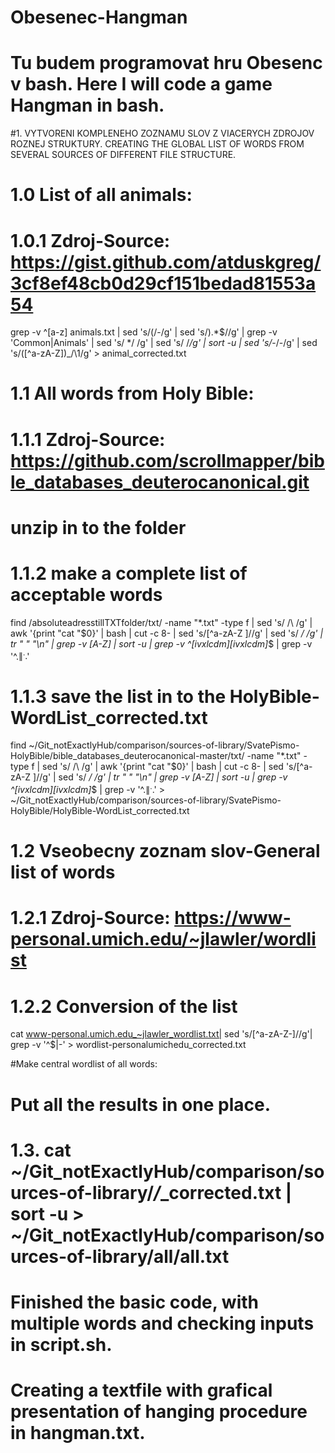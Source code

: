 # Obesenec-Hangman

# Tu budem programovat hru Obesenc v bash. Here I will code a game Hangman in bash.

#1. VYTVORENI KOMPLENEHO ZOZNAMU SLOV Z VIACERYCH ZDROJOV ROZNEJ STRUKTURY. CREATING THE GLOBAL LIST OF WORDS FROM SEVERAL SOURCES OF DIFFERENT FILE STRUCTURE.

# 1.0 List of all animals:
#  1.0.1 Zdroj-Source: https://gist.github.com/atduskgreg/3cf8ef48cb0d29cf151bedad81553a54
grep -v ^[a-z] animals.txt | sed 's/(/-/g' | sed 's/).*$//g' | grep -v 'Common\|Animals' | sed 's/  */ /g' | sed 's/ /_/g' | sort -u | sed 's/_-/-/g' | sed 's/\([^a-zA-Z]\)_/\1/g' > animal_corrected.txt

# 1.1 All words from Holy Bible:
# 1.1.1 Zdroj-Source: https://github.com/scrollmapper/bible_databases_deuterocanonical.git
#  unzip in to the folder 
# 1.1.2 make a complete list of acceptable words
find /absoluteadresstillTXTfolder/txt/ -name "*.txt" -type f | sed 's/ /\\ /g' | awk '{print "cat "$0}' | bash | cut -c 8- | sed 's/[^a-zA-Z ]//g' | sed 's/  */ /g' | tr " " "\n" | grep -v [A-Z] | sort -u | grep -v ^[ivxlcdm][ivxlcdm]*$ | grep -v '^.$\|^..$'
# 1.1.3 save the list in to the HolyBible-WordList_corrected.txt
find ~/Git_notExactlyHub/comparison/sources-of-library/SvatePismo-HolyBible/bible_databases_deuterocanonical-master/txt/ -name "*.txt" -type f | sed 's/ /\\ /g' | awk '{print "cat "$0}' | bash | cut -c 8- | sed 's/[^a-zA-Z ]//g' | sed 's/  */ /g' | tr " " "\n" | grep -v [A-Z] | sort -u | grep -v ^[ivxlcdm][ivxlcdm]*$ | grep -v '^.$\|^..$' > ~/Git_notExactlyHub/comparison/sources-of-library/SvatePismo-HolyBible/HolyBible-WordList_corrected.txt
# 1.2 Vseobecny zoznam slov-General list of words
# 1.2.1 Zdroj-Source: https://www-personal.umich.edu/~jlawler/wordlist
# 1.2.2 Conversion of the list
cat www-personal.umich.edu_~jlawler_wordlist.txt| sed 's/[^a-zA-Z-]//g'| grep -v '^$\|-' > wordlist-personalumichedu_corrected.txt

#Make central wordlist of all words:
# Put all the results in one place.
# 1.3. cat ~/Git_notExactlyHub/comparison/sources-of-library/*/*_corrected.txt | sort -u > ~/Git_notExactlyHub/comparison/sources-of-library/all/all.txt

# Finished the basic code, with multiple words and checking inputs in script.sh.
# Creating a textfile with grafical presentation of hanging procedure in hangman.txt.

